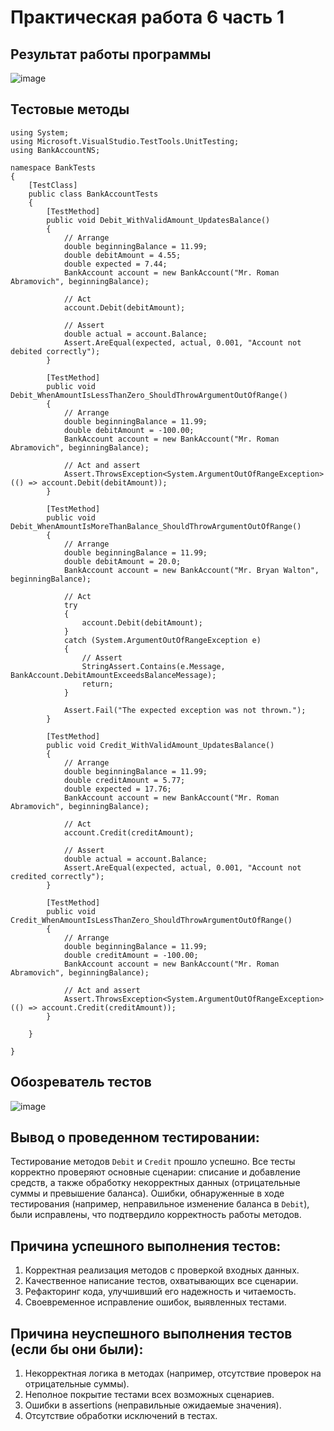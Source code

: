 # Практическая работа 6 часть 1
## Результат работы программы
![image](https://github.com/user-attachments/assets/073a94a7-4950-469c-a3e9-e0557a6bacf5)
## Тестовые методы
```
using System;
using Microsoft.VisualStudio.TestTools.UnitTesting;
using BankAccountNS;

namespace BankTests
{
    [TestClass]
    public class BankAccountTests
    {
        [TestMethod]
        public void Debit_WithValidAmount_UpdatesBalance()
        {
            // Arrange
            double beginningBalance = 11.99;
            double debitAmount = 4.55;
            double expected = 7.44;
            BankAccount account = new BankAccount("Mr. Roman Abramovich", beginningBalance);

            // Act
            account.Debit(debitAmount);

            // Assert
            double actual = account.Balance;
            Assert.AreEqual(expected, actual, 0.001, "Account not debited correctly");
        }

        [TestMethod]
        public void Debit_WhenAmountIsLessThanZero_ShouldThrowArgumentOutOfRange()
        {
            // Arrange
            double beginningBalance = 11.99;
            double debitAmount = -100.00;
            BankAccount account = new BankAccount("Mr. Roman Abramovich", beginningBalance);

            // Act and assert
            Assert.ThrowsException<System.ArgumentOutOfRangeException>(() => account.Debit(debitAmount));
        }

        [TestMethod]
        public void Debit_WhenAmountIsMoreThanBalance_ShouldThrowArgumentOutOfRange()
        {
            // Arrange
            double beginningBalance = 11.99;
            double debitAmount = 20.0;
            BankAccount account = new BankAccount("Mr. Bryan Walton", beginningBalance);

            // Act
            try
            {
                account.Debit(debitAmount);
            }
            catch (System.ArgumentOutOfRangeException e)
            {
                // Assert
                StringAssert.Contains(e.Message, BankAccount.DebitAmountExceedsBalanceMessage);
                return;
            }

            Assert.Fail("The expected exception was not thrown.");
        }

        [TestMethod]
        public void Credit_WithValidAmount_UpdatesBalance()
        {
            // Arrange
            double beginningBalance = 11.99;
            double creditAmount = 5.77;
            double expected = 17.76;
            BankAccount account = new BankAccount("Mr. Roman Abramovich", beginningBalance);

            // Act
            account.Credit(creditAmount);

            // Assert
            double actual = account.Balance;
            Assert.AreEqual(expected, actual, 0.001, "Account not credited correctly");
        }

        [TestMethod]
        public void Credit_WhenAmountIsLessThanZero_ShouldThrowArgumentOutOfRange()
        {
            // Arrange
            double beginningBalance = 11.99;
            double creditAmount = -100.00;
            BankAccount account = new BankAccount("Mr. Roman Abramovich", beginningBalance);

            // Act and assert
            Assert.ThrowsException<System.ArgumentOutOfRangeException>(() => account.Credit(creditAmount));
        }

    }

}
```

## Обозреватель тестов
![image](https://github.com/user-attachments/assets/a23bf651-704e-453c-aa5d-9ef2157711de)

## Вывод о проведенном тестировании:
Тестирование методов `Debit` и `Credit` прошло успешно. Все тесты корректно проверяют основные сценарии: списание и добавление средств, а также обработку некорректных данных (отрицательные суммы и превышение баланса). Ошибки, обнаруженные в ходе тестирования (например, неправильное изменение баланса в `Debit`), были исправлены, что подтвердило корректность работы методов.  

## Причина успешного выполнения тестов:
1. Корректная реализация методов с проверкой входных данных.  
2. Качественное написание тестов, охватывающих все сценарии.  
3. Рефакторинг кода, улучшивший его надежность и читаемость.  
4. Своевременное исправление ошибок, выявленных тестами.  

## Причина неуспешного выполнения тестов (если бы они были):
1. Некорректная логика в методах (например, отсутствие проверок на отрицательные суммы).  
2. Неполное покрытие тестами всех возможных сценариев.  
3. Ошибки в assertions (неправильные ожидаемые значения).  
4. Отсутствие обработки исключений в тестах.





